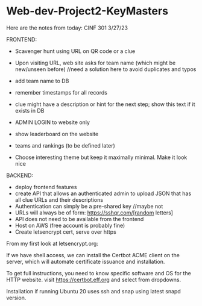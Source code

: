 # Web-dev-Project2-KeyMasters


Here are the notes from today:
CINF 301   3/27/23

FRONTEND:
 - Scavenger hunt using URL on QR code or a clue
 - Upon visiting URL, web site asks for team name (which might be
 new/unseen before) //need a solution here to avoid duplicates and typos

 - add team name to DB
 - remember timestamps for all records
 - clue might have a description or hint for the next step;  show this text if it exists in DB 
 - ADMIN LOGIN to website only
 - show leaderboard on the website
 - teams and rankings (to be defined later)
 - Choose interesting theme but keep it maximally minimal.  Make it look nice

 BACKEND:
 - deploy frontend features
 - create API that allows an authenticated admin to upload JSON that has all clue URLs and their descriptions
 - Authentication can simply be a pre-shared key   //maybe not
 - URLs will always be of form: https://sshqr.com/[random letters]
 - API does not need to be available from the frontend
 - Host on AWS (free account is probably fine)
 - Create letsencrypt cert, serve over https


From my first look at letsencrypt.org:

If we have shell access, we can install the Certbot ACME client on the server, which will automate certificate issuance and installation.  

To get full instructions, you need to know specific software and OS for the
HTTP website.  visit https://certbot.eff.org and select from dropdowns.

Installation if running Ubuntu 20 uses ssh and snap using latest snapd
version.
